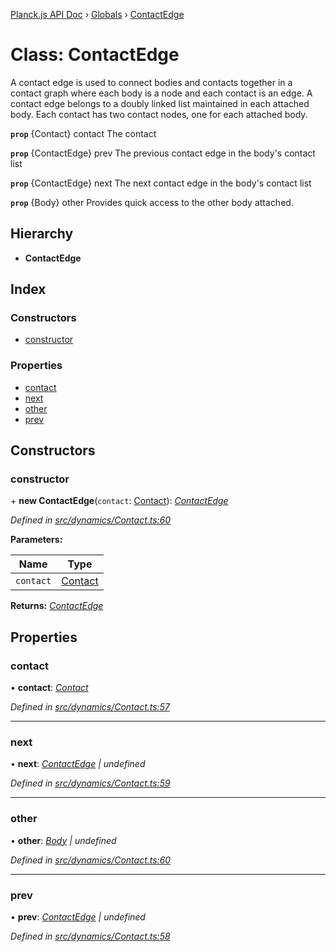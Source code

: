 [Planck.js API Doc](../README.md) › [Globals](../globals.md) › [ContactEdge](contactedge.md)

# Class: ContactEdge

A contact edge is used to connect bodies and contacts together in a contact
graph where each body is a node and each contact is an edge. A contact edge
belongs to a doubly linked list maintained in each attached body. Each
contact has two contact nodes, one for each attached body.

**`prop`** {Contact} contact The contact

**`prop`** {ContactEdge} prev The previous contact edge in the body's contact list

**`prop`** {ContactEdge} next The next contact edge in the body's contact list

**`prop`** {Body} other Provides quick access to the other body attached.

## Hierarchy

* **ContactEdge**

## Index

### Constructors

* [constructor](contactedge.md#constructor)

### Properties

* [contact](contactedge.md#contact)
* [next](contactedge.md#next)
* [other](contactedge.md#other)
* [prev](contactedge.md#prev)

## Constructors

###  constructor

\+ **new ContactEdge**(`contact`: [Contact](contact.md)): *[ContactEdge](contactedge.md)*

*Defined in [src/dynamics/Contact.ts:60](https://github.com/shakiba/planck.js/blob/acc3bd8/src/dynamics/Contact.ts#L60)*

**Parameters:**

Name | Type |
------ | ------ |
`contact` | [Contact](contact.md) |

**Returns:** *[ContactEdge](contactedge.md)*

## Properties

###  contact

• **contact**: *[Contact](contact.md)*

*Defined in [src/dynamics/Contact.ts:57](https://github.com/shakiba/planck.js/blob/acc3bd8/src/dynamics/Contact.ts#L57)*

___

###  next

• **next**: *[ContactEdge](contactedge.md) | undefined*

*Defined in [src/dynamics/Contact.ts:59](https://github.com/shakiba/planck.js/blob/acc3bd8/src/dynamics/Contact.ts#L59)*

___

###  other

• **other**: *[Body](body.md) | undefined*

*Defined in [src/dynamics/Contact.ts:60](https://github.com/shakiba/planck.js/blob/acc3bd8/src/dynamics/Contact.ts#L60)*

___

###  prev

• **prev**: *[ContactEdge](contactedge.md) | undefined*

*Defined in [src/dynamics/Contact.ts:58](https://github.com/shakiba/planck.js/blob/acc3bd8/src/dynamics/Contact.ts#L58)*

